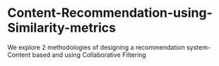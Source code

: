 # Content-Recommendation-using-Similarity-metrics
We explore 2 methodologies of designing a recommendation system- Content based and using Collaborative Filtering
